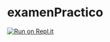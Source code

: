 # examenPractico
[![Run on Repl.it](https://repl.it/badge/github/Ariana2203/examenPractico)](https://repl.it/github/Ariana2203/examenPractico)
